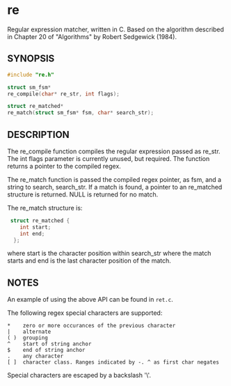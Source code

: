 # re

Regular expression matcher, written in C.  Based on the algorithm
described in Chapter 20 of "Algorithms" by Robert Sedgewick (1984).

## SYNOPSIS

```C
#include "re.h"

struct sm_fsm*
re_compile(char* re_str, int flags);

struct re_matched*
re_match(struct sm_fsm* fsm, char* search_str);
```


## DESCRIPTION

The re_compile function compiles the regular expression passed as
re_str. The int flags parameter is currently unused, but required.
The function returns a pointer to the compiled regex.

The re_match function is passed the compiled regex pointer, as fsm,
and a string to search, search_str.  If a match is found, a pointer to
an re_matched structure is returned.  NULL is returned for no match.

The re_match structure is:
```C
 struct re_matched {
    int start;
    int end;
  };
```

where start is the character position within search_str where the
match starts and end is the last character position of the match.

## NOTES

An example of using the above API can be found in `ret.c`.

The following regex special characters are supported:

```
*    zero or more occurances of the previous character
|    alternate
( )  grouping
^    start of string anchor
$    end of string anchor
.    any character
[ ]  character class. Ranges indicated by -. ^ as first char negates
```

Special characters are escaped by a backslash '\\'.
